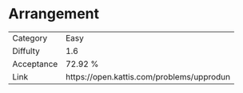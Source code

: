 # Arrangement

<table>
    <tr>
        <td>Category</td>
        <td>Easy</td>
    </tr>
    <tr>
        <td>Diffulty</td>
        <td>1.6</td>
    </tr>
    <tr>
        <td>Acceptance</td>
        <td>72.92 %</td>
    </tr>
    <tr>
        <td>Link</td>
        <td>https://open.kattis.com/problems/upprodun</td>
    </tr>
</table>